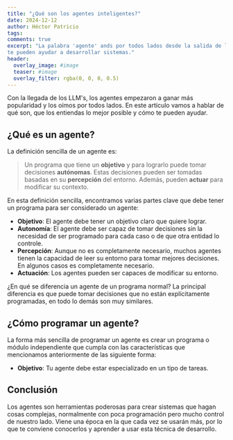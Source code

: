 ```yaml
---
title: "¿Qué son los agentes inteligentes?"
date: 2024-12-12
author: Héctor Patricio
tags:
comments: true
excerpt: "La palabra 'agente' ands por todos lados desde la salida de los LLM's. Hablemos de lo que son y cómo
te pueden ayudar a desarrollar sistemas."
header:
  overlay_image: #image
  teaser: #image
  overlay_filter: rgba(0, 0, 0, 0.5)
---
```


Con la llegada de los LLM's, los agentes empezaron a ganar más popularidad y
los oímos por todos lados. En este artículo vamos a hablar de qué son, que los entiendas
lo mejor posible y cómo te pueden ayudar.

## ¿Qué es un agente?

La definición sencilla de un agente es:

> Un programa que tiene un **objetivo** y para lograrlo puede tomar decisiones **autónomas**. Estas decisiones
pueden ser tomadas basadas en su **percepción** del entorno. Además, pueden **actuar** para modificar su
contexto.

En esta definición sencilla, encontramos varias partes clave que debe tener un programa para ser considerado un agente:

- **Objetivo**: El agente debe tener un objetivo claro que quiere lograr.
- **Autonomía**: El agente debe ser capaz de tomar decisiones sin la necesidad de ser programado para cada caso
o de que otra entidad lo controle.
- **Percepción**: Aunque no es completamente necesario, muchos agentes tienen la capacidad de leer su entorno para
tomar mejores decisiones. En algunos casos es completamente necesario.
- **Actuación**: Los agentes pueden ser capaces de modificar su entorno.

¿En qué se diferencia un agente de un programa normal? La principal diferencia es que puede tomar decisiones
que no están explícitamente programadas, en todo lo demás son muy similares.

## ¿Cómo programar un agente?

La forma más sencilla de programar un agente es crear un programa o módulo independiente
que cumpla con las características que mencionamos anteriormente de las siguiente forma:

- **Objetivo**: Tu agente debe estar especializado en un tipo de tareas.

## Conclusión

Los agentes son herramientas poderosas para crear sistemas que hagan cosas complejas, normalmente
con poca programación pero mucho control de nuestro lado. Viene una época en la que
cada vez se usarán más, por lo que te conviene conocerlos y aprender a usar esta 
técnica de desarrollo.
